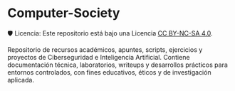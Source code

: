 # Computer-Society

🛡️ Licencia: Este repositorio está bajo una Licencia [CC BY-NC-SA 4.0](https://creativecommons.org/licenses/by-nc-sa/4.0/).

Repositorio de recursos académicos, apuntes, scripts, ejercicios y proyectos de Ciberseguridad e Inteligencia Artificial. Contiene documentación técnica, laboratorios, writeups y desarrollos prácticos para entornos controlados, con fines educativos, éticos y de investigación aplicada.
